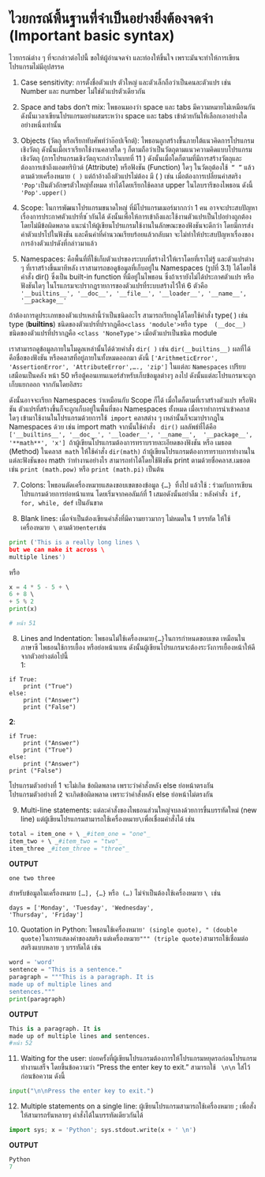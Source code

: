 ไวยกรณ์พื้นฐานที่จำเป็นอย่างยิ่งต้องจดจำ (Important basic syntax)
===
ไวยกรณ์ต่าง ๆ ที่จะกล่าวต่อไปนี้ ขอให้ผู้อ่านจดจำ และท่องให้ขึ้นใจ เพราะมันจะทำให้การเขียนโปรแกรมไม่มีอุปสรรค  

1. Case sensitivity: การตั้งชื่อตัวแปร ตัวใหญ่ และตัวเล็กถือว่าเป็นคนละตัวแปร เช่น  Number และ number ไม่ใช่ตัวแปรตัวเดียวกัน  

2. Space and tabs don’t mix: ไพธอนมองว่า space และ tabs มีความหมายไม่เหมือนกัน ดังนั้นเวลาเขียนโปรแกรมอย่าผสมระหว่าง space และ tabs เข้าด้วยกันให้เลือกเอาอย่างใดอย่างหนึ่งเท่านั้น  

3. Objects (วัตถุ หรือเรียกทับศัพท์ว่าอ๊อปเจ็กต์): ไพธอนถูกสร้างขึ้นภายใต้แนวคิดการโปรแกรมเชิงวัตถุ ดังนั้นเมื่อเราเรียกใช้งานคลาสใด ๆ ก็ตามถือว่าเป็นวัตถุตามแนวความคิดแบบโปรแกรมเชิงวัตถุ (การโปรแกรมเชิงวัตถุจะกล่าวในบทที่ 11 ) ดังนั้นเมื่อใดก็ตามที่มีการสร้างวัตถุและต้องการเข้าถึงแอตทริบิวต์ (Attribute) หรือฟังชัน (Function) ใดๆ ในวัตถุต้องใช้` “ ”` แล้วตามด้วยเครื่องหมาย `( )` แต่ถ้าอ้างถึงตัวแปรไม่ต้อง  มี ( ) เช่น เมื่อต้องการเปลี่ยนค่าสตริง `'Pop'`เป็นตัวอักษรตัวใหญ่ทั้งหมด ทำได้โดยเรียกใช้คลาส upper ในไลบรารีของไพธอน ดังนี้ `'Pop'.upper()`

4. Scope: ในการพัฒนาโปรแกรมขนาดใหญ่ ที่มีโปรแกรมเมอร์มากกว่า 1 คน อาจจะประสบปัญหาเรื่องการประกาศตัวแปรที่ซ ้ากันได้ ดังนั้นเพื่อให้การเข้าถึงและใช้งานตัวแปรเป็นไปอย่างถูกต้องโดยไม่มีข้อผิดพลาด แนะนำให้ผู้เขียนโปรแกรมใช้งานในลักษณะของฟังชันจะดีกว่า โดยมีการส่งค่าตัวแปรไปในฟังชัน และคืนค่าที่คำนวณเรียบร้อยแล้วกลับมา จะไม่ทำให้ประสบปัญหาเรื่องของการอ้างตัวแปรดังที่กล่าวมาแล้ว  

5. Namespaces: คือพื้นที่ที่ใช้เก็บตัวแปรของระบบที่สร้างไว้ให้เราโดยที่เราไม่รู้ และตัวแปรต่าง ๆ ที่เราสร้างขึ้นมาทีหลัง เราสามารถขอดูข้อมูลที่เก็บอยู่ใน Namespaces (รูปที่ 3.1)  ได้โดยใช้คำสั่ง dir() ซึ่งเป็น built-in function ที่มีอยู่ในไพธอน ซึ่งถ้าเรายังไม่ได้ประกาศตัวแปร หรือฟังชันใดๆ ในโรแกรมจะปรากฎรายการของตัวแปรที่ระบบสร้างไว้ให้ 6 ตัวคือ`  '__builtins__', '__doc__', '__file__', '__loader__', '__name__', '__package__' `

ถ้าต้องการดูประเภทของตัวแปรเหล่านี้ว่าเป็นชนิดอะไร สามารถเรียกดูได้โดยใช้คำสั่ง type( )  เช่น type (__builtins__) ชนิดของตัวแปรที่ปรากฎคือ` <class 'module'> `หรือ `type  (__doc__)` ชนิดของตัวแปรที่ปรากฎคือ `<class 'NoneType'>` เมื่อตัวแปรเป็นชนิด module 

เราสามารถดูข้อมูลภายในโมดูลเหล่านั้นได้ด้วยคำสั่ง `dir( )` เช่น `dir(__builtins__)` ผลที่ได้  คือชื่อของฟังชัน หรือคลาสที่อยู่ภายในทั้งหมดออกมา ดังนี้ `['ArithmeticError',  'AssertionError', 'AttributeError',…., 'zip']` ในแต่ละ `Namespaces` เปรียบเสมือนเป็นคลัง  หน้า 50  หรือตู้คอนเทนเนอร์สำหรับเก็บข้อมูลต่างๆ ลงไป ดังนั้นแต่ละโปรแกรมจะถูกเก็บแยกออก จากกันโดยอิสระ 

ดังนั้นอาจจะเรียก Namespaces ว่าเหมือนกับ Scope ก็ได้ เมื่อใดก็ตามที่เราสร้างตัวแปร หรือฟังชัน ตัวแปรที่สร้างขึ้นก็จะถูกเก็บอยู่ในพื้นที่ของ Namespaces  ทั้งหมด เมื่อเราทำการนำเข้าคลาสใดๆ เข้ามาใช้งานในโปรแกรมด้วยการใช้` import` คลาสต่าง ๆ เหล่านั้นก็จะมาปรากฎใน Namespaces ด้วย เช่น import math จากนั้นใช้คำสั่ง ` dir()` ผลลัพธ์ที่ได้คือ `['__builtins__', '__doc__', '__loader__', '__name__',  '__package__', '**math**', 'x'] `ถ้าผู้เขียนโปรแกรมต้องการทราบรายละเอียดของฟังชัน หรือ เมธอต (Method) ในคลาส` math` ให้ใช้คำสั่ง `dir(math)` ถ้าผู้เขียนโปรแกรมต้องการทราบการทำงานในแต่ละฟังชันของ math ว่าทำงานอย่างไร สามารถทำได้โดยใช้ฟังชัน print  ตามด้วยชื่อคลาส.เมธอต เช่น `print (math.pow)` หรือ `print (math.pi)` เป็นต้น  

7. Colons: ไพธอนตัดเครื่องหมายแสดงขอบเขตของข้อมูล `{…} `ทิ้งไป แล้วใช้ : ร่วมกับการเขียนโปรแกรมด้วยการย่อหน้าแทน โดยเริ่มจากคอลัมภ์ที่ 1 เสมอดังนั้นอย่าลืม : หลังคำสั่ง` if, for, while, def` เป็นอันขาด  

8. Blank lines: เมื่อจำเป็นต้องเขียนคำสั่งที่มีความยาวมากๆ ไม่หมดใน 1 บรรทัด ให้ใช้เครื่องหมาย` \` ตามด้วย` enter `เช่น  
```py
print ('This is a really long lines \  
but we can make it across \  
multiple lines')  
```
หรือ  
```py
x = 4 * 5 - 5 + \  
6 + 8 \  
+ 5 % 2  
print(x)  

# หน้า 51  
```
8. Lines and Indentation: ไพธอนไม่ใช้เครื่องหมาย` {…} `ในการกำหนดขอบเขต เหมือนในภาษาซี ไพธอนใช้การเยื้อง หรือย่อหน้าแทน ดังนั้นผู้เขียนโปรแกรมจะต้องระวังการเยื้องหน้าให้ดี จากตัวอย่างต่อไปนี้  
1:  
```
if True:  
	print ("True")  
else:  
	print ("Answer")
	print ("False")
```
**2**:  
```
if True:  
	print ("Answer")  
	print ("True")  
else:  
	print ("Answer")
print ("False")
```
โปรแกรมตัวอย่างที่ 1 จะไม่เกิด  ข้อผิดพลาด เพราะว่าคำสั่งหลัง else  ย่อหน้าตรงกัน  
โปรแกรมตัวอย่างที่ 2 จะเกิดข้อผิดพลาด  เพราะว่าคำสั่งหลัง else ย่อหน้าไม่ตรงกัน  

9. Multi-line statements: แต่ละคำสั่งของไพธอนส่วนใหญ่จบลงด้วยการขึ้นบรรทัดใหม่ (new  line) แต่ผู้เขียนโปรแกรมสามารถใช้เครื่องหมาย` \ `เพื่อเชื่อมคำสั่งได้ เช่น  
```py
total = item_one + \ _#item_one = "one"_  
item_two + \ _#item_two = "two"_  
item_three _#item_three = "three"_  
```
**OUTPUT**  
```py
one two three  
```
สำหรับข้อมูลในเครื่องหมาย `[…], {…}` หรือ` (…)` ไม่จำเป็นต้องใช้เครื่องหมาย `\ `เช่น  
```
days = ['Monday', 'Tuesday', 'Wednesday',  
'Thursday', 'Friday']  
```

10. Quotation in Python: ไพธอนใช้เครื่องหมาย` ' (single quote), " (double quote) `ในการแสดงค่าของสตริง แต่เครื่องหมาย` """ (triple quote) `สามารถใช้เชื่อมต่อสตริงแบบหลาย ๆ  บรรทัดได้ เช่น  
```py
word = 'word'  
sentence = "This is a sentence."  
paragraph = """This is a paragraph. It is  
made up of multiple lines and  
sentences."""  
print(paragraph)  
```
**OUTPUT**  
```py
This is a paragraph. It is  
made up of multiple lines and sentences.  
#หน้า 52  
```
11. Waiting for the user: บ่อยครั้งที่ผู้เขียนโปรแกรมต้องการให้โปรแกรมหยุดรอก่อนโปรแกรมทำงานเสร็จ โดยขึ้นข้อความว่า “Press the enter key to exit.” สามารถใช้ ` \n\n`  ใส่ไว้ก่อนข้อความ ดังนี้  
```py
input("\n\nPress the enter key to exit.")  
```
12. Multiple statements on a single line: ผู้เขียนโปรแกรมสามารถใช้เครื่องหมาย ; เพื่อสั่งให้สามารถรันหลายๆ คำสั่งได้ในบรรทัดเดียวกันได้  
```py
import sys; x = 'Python'; sys.stdout.write(x + ' \n')  
```
**OUTPUT**  
```py
Python  
7
```
<!--stackedit_data:
eyJoaXN0b3J5IjpbLTE0MTc2OTM4MTZdfQ==
-->